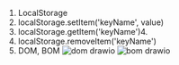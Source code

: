 1. LocalStorage
2. localStorage.setItem('keyName', value)
3. localStorage.getItem('keyName')4.
4. localStorage.removeItem('keyName')
5. DOM, BOM
![dom drawio](https://github.com/dihlogg/todolist/assets/122029360/7b07c828-089a-42b1-a894-bac698dfaa13)
![bom drawio](https://github.com/dihlogg/todolist/assets/122029360/dabd77c6-a264-48e9-88d0-67393a138b78)
